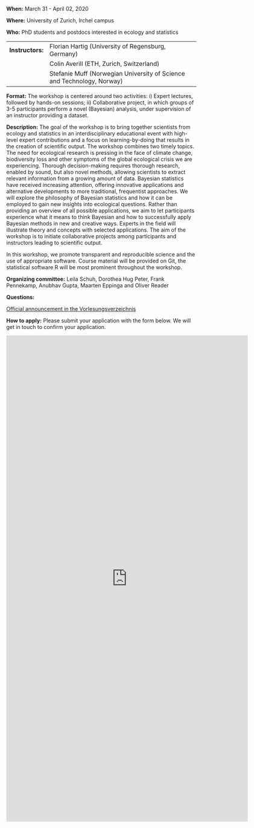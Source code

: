 <p> <b> When:</b> March 31 - April 02, 2020</p>
<p> <b> Where:</b> University of Zurich, Irchel campus</p>
<p> <b> Who:</b>	PhD students and postdocs interested in ecology and statistics</p>

<table border="0">
  <tr>
    <td><b>Instructors:</b>	</td>
    <td>Florian Hartig (University of Regensburg, Germany)</td>
  </tr>
  <tr>
    <td></td>
    <td>Colin Averill (ETH, Zurich, Switzerland)</td>
  </tr>
  <tr>
    <td></td>
    <td>Stefanie Muff (Norwegian University of Science and Technology, Norway)</td>
  </tr>
</table>

**Format:** The workshop is centered around two activities: i) Expert lectures, followed by hands-on sessions; ii) Collaborative project, in which groups of 3-5 participants perform a novel (Bayesian) analysis, under supervision of an instructor providing a dataset.

**Description:** The goal of the workshop is to bring together scientists from ecology and statistics in an interdisciplinary educational event with high-level expert contributions and a focus on learning-by-doing that results in the creation of scientific output. 
The workshop combines two timely topics. The need for ecological research is pressing in the face of climate change, biodiversity loss and other symptoms of the global ecological crisis we are experiencing. Thorough decision-making requires thorough research, enabled by sound, but also novel methods, allowing scientists to extract relevant information from a growing amount of data. Bayesian statistics have received increasing attention, offering innovative applications and alternative developments to more traditional, frequentist approaches.
We will explore the philosophy of Bayesian statistics and how it can be employed to gain new insights into ecological questions. Rather than providing an overview of all possible applications, we aim to let participants experience what it means to think Bayesian and how to successfully apply Bayesian methods in new and creative ways. Experts in the field will illustrate theory and concepts with selected applications. The aim of the workshop is to initiate collaborative projects among participants and instructors leading to scientific output. 

In this workshop, we promote transparent and reproducible science and the use of appropriate software. Course material will be provided on Git, the statistical software R will be most prominent throughout the workshop. 

**Organizing committee:** Leila Schuh, Dorothea Hug Peter, Frank Pennekamp, Anubhav Gupta, Maarten Eppinga and Oliver Reader 

**Questions:** 

<a href="https://studentservices.uzh.ch/uzh/anonym/vvz/index.html#/modules/list/2019/004/50646024/details/SM/50986941"> Official announcement in the Vorlesungsverzeichnis</a>


**How to apply:** 
Please submit your application with the form below. We will get in touch to confirm your application.

<iframe src="https://docs.google.com/forms/d/e/1FAIpQLScKpPMnSTE8eUkQv9MhYIYnAKCPdPPksjUymDfkOeiwYlweSg/viewform?embedded=true" width="640" height="1286" frameborder="0" marginheight="0" marginwidth="0">Loading…</iframe>

